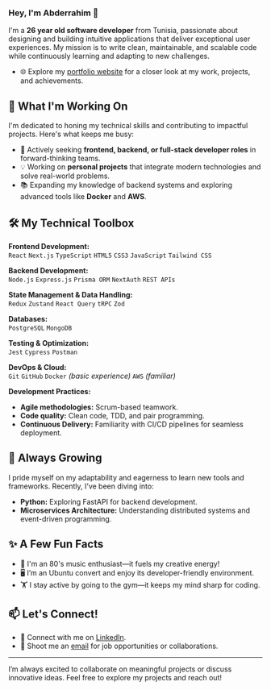 ### Hey, I'm Abderrahim 👋 

I'm a **26 year old software developer** from Tunisia, passionate about designing and building intuitive applications that deliver exceptional user experiences. My mission is to write clean, maintainable, and scalable code while continuously learning and adapting to new challenges.

- 🌐 Explore my [portfolio website](https://rahim-portfolio.vercel.app/) for a closer look at my work, projects, and achievements.

## 🔭 What I'm Working On 

I'm dedicated to honing my technical skills and contributing to impactful projects. Here's what keeps me busy:

- 🚀 Actively seeking **frontend, backend, or full-stack developer roles** in forward-thinking teams.
- 💡 Working on **personal projects** that integrate modern technologies and solve real-world problems.
- 📚 Expanding my knowledge of backend systems and exploring advanced tools like **Docker** and **AWS**.

## 🛠️ My Technical Toolbox 

**Frontend Development:**  
`React` `Next.js` `TypeScript` `HTML5` `CSS3` `JavaScript` `Tailwind CSS`

**Backend Development:**  
`Node.js` `Express.js` `Prisma ORM` `NextAuth` `REST APIs`

**State Management & Data Handling:**  
`Redux` `Zustand` `React Query` `tRPC` `Zod`

**Databases:**  
`PostgreSQL` `MongoDB`

**Testing & Optimization:**  
`Jest` `Cypress` `Postman`

**DevOps & Cloud:**  
`Git` `GitHub` `Docker` *(basic experience)* `AWS` *(familiar)*

**Development Practices:**  
- **Agile methodologies:** Scrum-based teamwork.
- **Code quality:** Clean code, TDD, and pair programming.
- **Continuous Delivery:** Familiarity with CI/CD pipelines for seamless deployment.

## 🌱 Always Growing 

I pride myself on my adaptability and eagerness to learn new tools and frameworks. Recently, I’ve been diving into:

- **Python:** Exploring FastAPI for backend development.
- **Microservices Architecture:** Understanding distributed systems and event-driven programming.

## ✨ A Few Fun Facts 

- 🎵 I'm an 80's music enthusiast—it fuels my creative energy!
- 🖥️ I’m an Ubuntu convert and enjoy its developer-friendly environment.
- 🏋️ I stay active by going to the gym—it keeps my mind sharp for coding.

## 📫 Let's Connect!  

- 💼 Connect with me on [LinkedIn](https://www.linkedin.com/in/abderrahim-guerfi/).  
- 📧 Shoot me an [email](mailto:abderrahim.guerfii@gmail.com) for job opportunities or collaborations.  

---

I’m always excited to collaborate on meaningful projects or discuss innovative ideas. Feel free to explore my projects and reach out!
